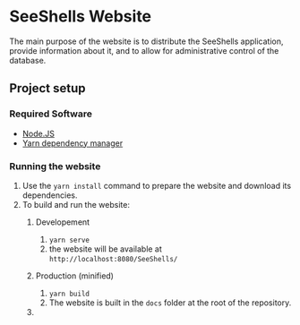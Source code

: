 # SeeShells Website

The main purpose of the website is to distribute the SeeShells application, provide information about it, and to allow for administrative control of the database. 

## Project setup

### Required Software 
- [Node.JS](https://www.npmjs.com/get-npm)
- [Yarn dependency manager](https://classic.yarnpkg.com/en/docs/install/#windows-stable)

### Running the website
1. Use the `yarn install` command to prepare the website and download its dependencies.
2. To build and run the website:
   1. Developement
       1. `yarn serve`
       2. the website will be available at `http://localhost:8080/SeeShells/`
   2. Production (minified)
       1. `yarn build`
       2. The website is built in the `docs` folder at the root of the repository.
       
   3. 